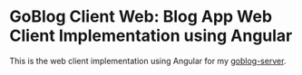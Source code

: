 # GoBlog Client Web: Blog App Web Client Implementation using Angular

This is the web client implementation using Angular for my [goblog-server](https://github.com/misterabdul/goblog-server).
